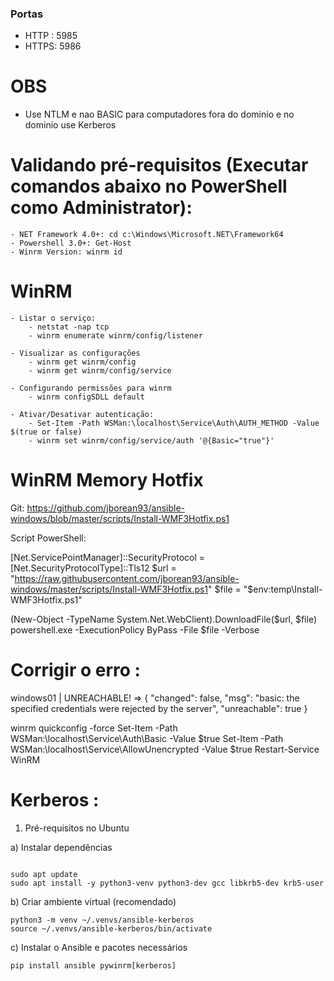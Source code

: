 ### Portas
* HTTP : 5985
* HTTPS: 5986

# OBS
* Use NTLM e nao BASIC para computadores fora do dominio e no dominio use Kerberos

# Validando pré-requisitos (Executar comandos abaixo no PowerShell como Administrator):

    - NET Framework 4.0+: cd c:\Windows\Microsoft.NET\Framework64
    - Powershell 3.0+: Get-Host
    - Winrm Version: winrm id

# WinRM

    - Listar o serviço: 
        - netstat -nap tcp
        - winrm enumerate winrm/config/listener
        
    - Visualizar as configurações
        - winrm get winrm/config
        - winrm get winrm/config/service

    - Configurando permissões para winrm
        - winrm configSDLL default

    - Ativar/Desativar autenticação:
        - Set-Item -Path WSMan:\localhost\Service\Auth\AUTH_METHOD -Value $(true or false)
        - winrm set winrm/config/service/auth '@{Basic="true"}'


# WinRM Memory Hotfix

Git: https://github.com/jborean93/ansible-windows/blob/master/scripts/Install-WMF3Hotfix.ps1

Script PowerShell:

[Net.ServicePointManager]::SecurityProtocol = [Net.SecurityProtocolType]::Tls12
$url = "https://raw.githubusercontent.com/jborean93/ansible-windows/master/scripts/Install-WMF3Hotfix.ps1"
$file = "$env:temp\Install-WMF3Hotfix.ps1"

(New-Object -TypeName System.Net.WebClient).DownloadFile($url, $file)
powershell.exe -ExecutionPolicy ByPass -File $file -Verbose

# Corrigir o erro :
windows01 | UNREACHABLE! => {
    "changed": false,
    "msg": "basic: the specified credentials were rejected by the server",
    "unreachable": true
}

winrm quickconfig -force
Set-Item -Path WSMan:\localhost\Service\Auth\Basic -Value $true
Set-Item -Path WSMan:\localhost\Service\AllowUnencrypted -Value $true
Restart-Service WinRM


# Kerberos : 

1. Pré-requisitos no Ubuntu

a) Instalar dependências
```

sudo apt update
sudo apt install -y python3-venv python3-dev gcc libkrb5-dev krb5-user
```


b) Criar ambiente virtual (recomendado)

```
python3 -m venv ~/.venvs/ansible-kerberos
source ~/.venvs/ansible-kerberos/bin/activate
```

c) Instalar o Ansible e pacotes necessários

```
pip install ansible pywinrm[kerberos]
```
